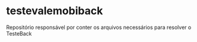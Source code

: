 # testevalemobiback
Repositório responsável por conter os arquivos necessários para resolver o TesteBack
